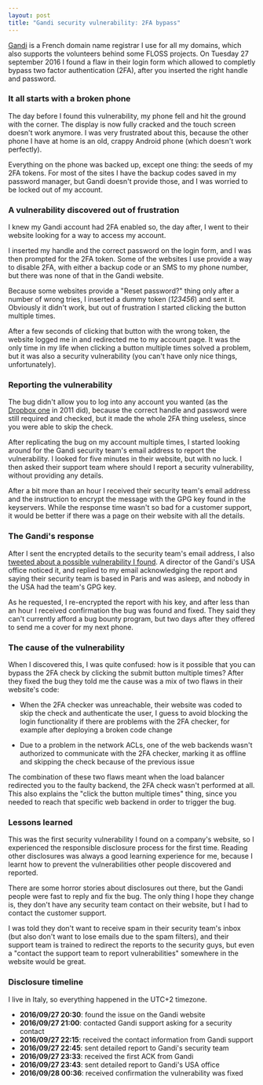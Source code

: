```yaml
---
layout: post
title: "Gandi security vulnerability: 2FA bypass"
---
```


[Gandi](https://www.gandi.net) is a French domain name registrar I use for all
my domains, which also supports the volunteers behind some FLOSS projects. On
Tuesday 27 september 2016 I found a flaw in their login form which allowed to
completly bypass two factor authentication (2FA), after you inserted the right
handle and password.

### It all starts with a broken phone

The day before I found this vulnerability, my phone fell and hit the ground
with the corner. The display is now fully cracked and the touch screen doesn't
work anymore. I was very frustrated about this, because the other phone I have
at home is an old, crappy Android phone (which doesn't work perfectly).

Everything on the phone was backed up, except one thing: the seeds of my 2FA
tokens. For most of the sites I have the backup codes saved in my password
manager, but Gandi doesn't provide those, and I was worried to be locked out of
my account.

### A vulnerability discovered out of frustration

I knew my Gandi account had 2FA enabled so, the day after, I went to their
website looking for a way to access my account.

I inserted my handle and the correct password on the login form, and I was then
prompted for the 2FA token. Some of the websites I use provide a way to disable
2FA, with either a backup code or an SMS to my phone number, but there was none
of that in the Gandi website.

Because some websites provide a "Reset password?" thing only after a number of
wrong tries, I inserted a dummy token (_123456_) and sent it. Obviously it
didn't work, but out of frustration I started clicking the button multiple
times.

After a few seconds of clicking that button with the wrong token, the website
logged me in and redirected me to my account page. It was the only time in my
life when clicking a button multiple times solved a problem, but it was also a
security vulnerability (you can't have only nice things, unfortunately).

### Reporting the vulnerability

The bug didn't allow you to log into any account you wanted (as the [Dropbox
one][dropbox-passwords] in 2011 did), because the correct handle and password
were still required and checked, but it made the whole 2FA thing useless, since
you were able to skip the check.

After replicating the bug on my account multiple times, I started looking
around for the Gandi security team's email address to report the vulnerability.
I looked for five minutes in their website, but with no luck. I then asked
their support team where should I report a security vulnerability, without
providing any details.

After a bit more than an hour I received their security team's email address
and the instruction to encrypt the message with the GPG key found in the
keyservers. While the response time wasn't so bad for a customer support, it
would be better if there was a page on their website with all the details.

### The Gandi's response

After I sent the encrypted details to the security team's email address, I also
[tweeted about a possible vulnerability I found][tweet]. A director of the
Gandi's USA office noticed it, and replied to my email acknowledging the report
and saying their security team is based in Paris and was asleep, and nobody in
the USA had the team's GPG key.

As he requested, I re-encrypted the report with his key, and after less than an
hour I received confirmation the bug was found and fixed. They said they can't
currently afford a bug bounty program, but two days after they offered to send
me a cover for my next phone.

### The cause of the vulnerability

When I discovered this, I was quite confused: how is it possible that you can
bypass the 2FA check by clicking the submit button multiple times? After they
fixed the bug they told me the cause was a mix of two flaws in their website's
code:

* When the 2FA checker was unreachable, their website was coded to skip the
  check and authenticate the user, I guess to avoid blocking the login
  functionality if there are problems with the 2FA checker, for example after
  deploying a broken code change

* Due to a problem in the network ACLs, one of the web backends wasn't
  authorized to communicate with the 2FA checker, marking it as offline and
  skipping the check because of the previous issue

The combination of these two flaws meant when the load balancer redirected you
to the faulty backend, the 2FA check wasn't performed at all. This also
explains the "click the button multiple times" thing, since you needed to reach
that specific web backend in order to trigger the bug.

### Lessons learned

This was the first security vulnerability I found on a company's website, so I
experienced the responsible disclosure process for the first time. Reading
other disclosures was always a good learning experience for me, because I
learnt how to prevent the vulnerabilities other people discovered and reported.

There are some horror stories about disclosures out there, but the Gandi people
were fast to reply and fix the bug.  The only thing I hope they change is, they
don't have any security team contact on their website, but I had to contact the
customer support.

I was told they don't want to receive spam in their security team's inbox (but
also don't want to lose emails due to the spam filters), and their support team
is trained to redirect the reports to the security guys, but even a "contact
the support team to report vulnerabilities" somewhere in the website would be
great.

### Disclosure timeline

I live in Italy, so everything happened in the UTC+2 timezone.

* **2016/09/27 20:30**: found the issue on the Gandi website
* **2016/09/27 21:00**: contacted Gandi support asking for a security
  contact
* **2016/09/27 22:15**: received the contact information from Gandi support
* **2016/09/27 22:45**: sent detailed report to Gandi's security team
* **2016/09/27 23:33**: received the first ACK from Gandi
* **2016/09/27 23:43**: sent detailed report to Gandi's USA office
* **2016/09/28 00:36**: received confirmation the vulnerability was fixed

[dropbox-passwords]: https://blogs.dropbox.com/dropbox/2011/06/yesterdays-authentication-bug/
[tweet]: https://twitter.com/pietroalbini/status/780873928592003072
